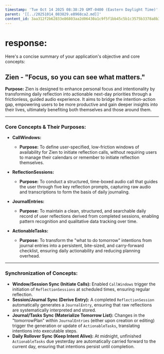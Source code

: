 ```yaml
---
timestamp: 'Tue Oct 14 2025 08:38:29 GMT-0400 (Eastern Daylight Time)'
parent: '[[../20251014_083829.e8968ca2.md]]'
content_id: 3aa312f2b62833e86803aa2d06430a1c9f5f1bb45c5b1c3575b3378a8b3badfe
---
```


# response:

Here's a concise summary of your application's objective and core concepts:

## Zien - "Focus, so you can see what matters."

**Purpose:** Zien is designed to enhance personal focus and intentionality by transforming daily reflection into actionable next-day priorities through a frictionless, guided audio experience. It aims to bridge the intention-action gap, empowering users to be more productive and gain deeper insights into their lives, ultimately benefiting both themselves and those around them.

***

### Core Concepts & Their Purposes:

* **CallWindows:**
  * **Purpose:** To define user-specified, low-friction windows of availability for Zien to initiate reflection calls, without requiring users to manage their calendars or remember to initiate reflection themselves.

* **ReflectionSessions:**
  * **Purpose:** To conduct a structured, time-boxed audio call that guides the user through five key reflection prompts, capturing raw audio and transcriptions to form the basis of daily journaling.

* **JournalEntries:**
  * **Purpose:** To maintain a clean, structured, and searchable daily record of user reflections derived from completed sessions, enabling pattern recognition and qualitative data tracking over time.

* **ActionableTasks:**
  * **Purpose:** To transform the "what to do tomorrow" intentions from journal entries into a persistent, bite-sized, and carry-forward checklist, ensuring daily actionability and reducing planning overhead.

***

### Synchronization of Concepts:

* **Window/Session Sync (Initiate Calls):** Enabled `CallWindows` trigger the initiation of `ReflectionSessions` at scheduled times, ensuring regular reflection.
* **Session/Journal Sync (Derive Entry):** A completed `ReflectionSession` automatically generates a `JournalEntry`, ensuring that raw reflections are systematically interpreted and stored.
* **Journal/Tasks Sync (Materialize Tomorrow List):** Changes in the "tomorrowPlan" within `JournalEntries` (either upon creation or editing) trigger the generation or update of `ActionableTasks`, translating intentions into executable steps.
* **Daily Rollover Sync (Keep Intent Alive):** At midnight, unfinished `ActionableTasks` due yesterday are automatically carried forward to the current day, ensuring that intentions persist until completion.
